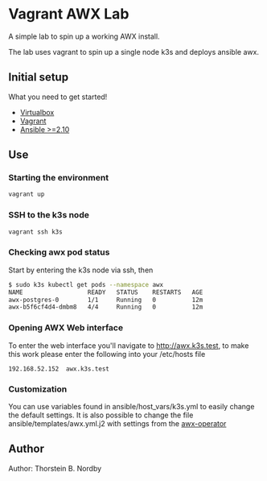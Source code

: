 # Vagrant AWX Lab

A simple lab to spin up a working AWX install.

The lab uses vagrant to spin up a single node k3s and deploys ansible awx.

## Initial setup

What you need to get started!

- [Virtualbox](https://www.virtualbox.org/)
- [Vagrant](http://vagrantup.com)
- [Ansible >=2.10](https://docs.ansible.com/ansible/latest/installation_guide/intro_installation.html)

## Use

### Starting the environment

```bash
vagrant up
```

### SSH to the k3s node

```bash
vagrant ssh k3s
```

### Checking awx pod status

Start by entering the k3s node via ssh, then

```bash
$ sudo k3s kubectl get pods --namespace awx
NAME                  READY   STATUS    RESTARTS   AGE
awx-postgres-0        1/1     Running   0          12m
awx-b5f6cf4d4-dmbm8   4/4     Running   0          12m
```

### Opening AWX Web interface

To enter the web interface you'll navigate to http://awx.k3s.test, to make this work please enter the following into your /etc/hosts file

```text
192.168.52.152  awx.k3s.test
```

### Customization

You can use variables found in ansible/host_vars/k3s.yml to easily change the default settings.
It is also possible to change the file ansible/templates/awx.yml.j2 with settings from the [awx-operator](https://github.com/ansible/awx-operator)

## Author

Author: Thorstein B. Nordby
